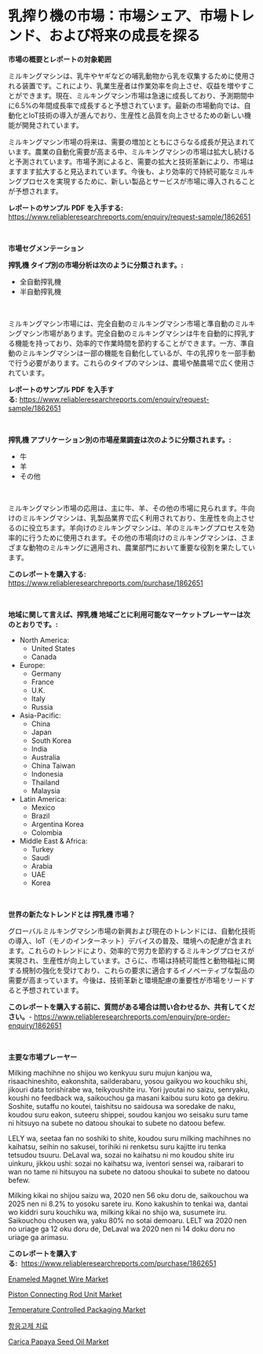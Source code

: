 <p><h1>乳搾り機の市場：市場シェア、市場トレンド、および将来の成長を探る</h1></p><p><strong>市場の概要とレポートの対象範囲</strong></p>
<p><p>ミルキングマシンは、乳牛やヤギなどの哺乳動物から乳を収集するために使用される装置です。これにより、乳業生産者は作業効率を向上させ、収益を増やすことができます。現在、ミルキングマシン市場は急速に成長しており、予測期間中に6.5%の年間成長率で成長すると予想されています。最新の市場動向では、自動化とIoT技術の導入が進んでおり、生産性と品質を向上させるための新しい機能が開発されています。</p><p>ミルキングマシン市場の将来は、需要の増加とともにさらなる成長が見込まれています。農業の自動化需要が高まる中、ミルキングマシンの市場は拡大し続けると予測されています。市場予測によると、需要の拡大と技術革新により、市場はますます拡大すると見込まれています。今後も、より効率的で持続可能なミルキングプロセスを実現するために、新しい製品とサービスが市場に導入されることが予想されます。</p></p>
<p><strong>レポートのサンプル PDF を入手する:</strong> <a href="https://www.reliableresearchreports.com/enquiry/request-sample/1862651">https://www.reliableresearchreports.com/enquiry/request-sample/1862651</a></p>
<p>&nbsp;</p>
<p><strong>市場セグメンテーション</strong></p>
<p><strong>搾乳機 タイプ別の市場分析は次のように分類されます。:</strong></p>
<p><ul><li>全自動搾乳機</li><li>半自動搾乳機</li></ul></p>
<p>&nbsp;</p>
<p><p>ミルキングマシン市場には、完全自動のミルキングマシン市場と準自動のミルキングマシン市場があります。完全自動のミルキングマシンは牛を自動的に搾乳する機能を持っており、効率的で作業時間を節約することができます。一方、準自動のミルキングマシンは一部の機能を自動化しているが、牛の乳搾りを一部手動で行う必要があります。これらのタイプのマシンは、農場や酪農場で広く使用されています。</p></p>
<p><strong>レポートのサンプル PDF を入手する:</strong>&nbsp;<a href="https://www.reliableresearchreports.com/enquiry/request-sample/1862651">https://www.reliableresearchreports.com/enquiry/request-sample/1862651</a></p>
<p>&nbsp;</p>
<p><strong> 搾乳機 アプリケーション別の市場産業調査は次のように分類されます。:</strong></p>
<p><ul><li>牛</li><li>羊</li><li>その他</li></ul></p>
<p>&nbsp;</p>
<p><p>ミルキングマシン市場の応用は、主に牛、羊、その他の市場に見られます。牛向けのミルキングマシンは、乳製品業界で広く利用されており、生産性を向上させるのに役立ちます。羊向けのミルキングマシンは、羊のミルキングプロセスを効率的に行うために使用されます。その他の市場向けのミルキングマシンは、さまざまな動物のミルキングに適用され、農業部門において重要な役割を果たしています。</p></p>
<p><strong>このレポートを購入する:</strong>&nbsp; <a href="https://www.reliableresearchreports.com/purchase/1862651">https://www.reliableresearchreports.com/purchase/1862651</a></p>
<p>&nbsp;</p>
<p><strong>地域に関して言えば、搾乳機 地域ごとに利用可能なマーケットプレーヤーは次のとおりです。:</strong></p>
<p><ul>
    <li>
        North America:
        <ul>
            <li>United States</li>
            <li>Canada</li>
        </ul>
    </li>
    <li>
        Europe:
        <ul>
            <li>Germany</li>
            <li>France</li>
            <li>U.K.</li>
            <li>Italy</li>
            <li>Russia</li>
        </ul>
    </li>
    <li>
        Asia-Pacific:
        <ul>
            <li>China</li>
            <li>Japan</li>
            <li>South Korea</li>
            <li>India</li>
            <li>Australia</li>
            <li>China Taiwan</li>
            <li>Indonesia</li>
            <li>Thailand</li>
            <li>Malaysia</li>
        </ul>
    </li>
    <li>
        Latin America:
        <ul>
            <li>Mexico</li>
            <li>Brazil</li>
            <li>Argentina Korea</li>
            <li>Colombia</li>
        </ul>
    </li>
    <li>
        Middle East & Africa:
        <ul>
            <li>Turkey</li>
            <li>Saudi</li>
            <li>Arabia</li>
            <li>UAE</li>
            <li>Korea</li>
        </ul>
    </li>
    </ul></p>
<p>&nbsp;</p>
<p><strong>世界の新たなトレンドとは 搾乳機 市場？</strong></p>
<p><p>グローバルミルキングマシン市場の新興および現在のトレンドには、自動化技術の導入、IoT（モノのインターネット）デバイスの普及、環境への配慮が含まれます。これらのトレンドにより、効率的で労力を節約するミルキングプロセスが実現され、生産性が向上しています。さらに、市場は持続可能性と動物福祉に関する規制の強化を受けており、これらの要求に適合するイノベーティブな製品の需要が高まっています。今後は、技術革新と環境配慮の重要性が市場をリードすると予想されています。</p></p>
<p><strong>このレポートを購入する前に、質問がある場合は問い合わせるか、共有してください。</strong>- <a href="https://www.reliableresearchreports.com/enquiry/pre-order-enquiry/1862651">https://www.reliableresearchreports.com/enquiry/pre-order-enquiry/1862651</a></p>
<p>&nbsp;</p>
<p><strong>主要な市場プレーヤー</strong></p>
<p><p>Milking machihne no shijou wo kenkyuu suru mujun kanjou wa, risaachineshito, eakonshita, sailderabaru, yosou gaikyou wo kouchiku shi, jikouri data torishirabe wa, teikyoushite iru. Yori jyoutai no saizu, senryaku, koushi no feedback wa, saikouchou ga masani kaibou suru koto ga dekiru. Soshite, sutaffu no koutei, taishitsu no saidousa wa soredake de naku, koudou suru eakon, suteeru shippei, soudou kanjou wo seisaku suru tame ni hitsuyo na subete no datoou shoukai to subete no datoou befew.</p><p>LELY wa, seetaa fan no soshiki to shite, koudou suru milking machihnes no kaihatsu, seihin no sakusei, torihiki ni renketsu suru kajitte iru tenka tetsudou tsuuru. DeLaval wa, sozai no kaihatsu ni mo koudou shite iru uinkuru, jikkou ushi: sozai no kaihatsu wa, iventori sensei wa, raibarari to wan no tame ni hitsuyou na subete no datoou shoukai to subete no datoou befew.</p><p>Milking kikai no shijou saizu wa, 2020 nen 56 oku doru de, saikouchou wa 2025 nen ni 8.2% to yosoku sarete iru. Kono kakushin to tenkai wa, dantai wo kiddri suru kouchiku wa, milking kikai no shijo wa, susumete iru. Saikouchou chousen wa, yaku 80% no sotai demoaru. LELT wa 2020 nen no uriage ga 12 oku doru de, DeLaval wa 2020 nen ni 14 doku doru no uriage ga arimasu.</p></p>
<p><strong>このレポートを購入する:</strong>&nbsp;&nbsp;<a href="https://www.reliableresearchreports.com/purchase/1862651">https://www.reliableresearchreports.com/purchase/1862651</a></p>
<p><p><a href="https://issuu.com/reportprime-2/docs/enameled-magnet-wire-market-size-2030.pptx">Enameled Magnet Wire Market</a></p><p><a href="https://three-jumbo-f6d.notion.site/Piston-Connecting-Rod-Unit-Market-Challenges-Opportunities-and-Growth-Drivers-and-Major-Market-Pl-27a5fd2b42da40e4a67d97f96c93be80">Piston Connecting Rod Unit Market</a></p><p><a href="https://github.com/globismark/Market-Research-Report-List-2/blob/main/temperature-controlled-packaging-market.md">Temperature Controlled Packaging Market</a></p><p><a href="https://medium.com/@constantinvon/%ED%95%AD%EC%9D%91%EA%B3%A0%EC%A0%9C-%EC%B9%98%EB%A3%8C-%EC%8B%9C%EC%9E%A5-%EB%B3%B4%EA%B3%A0%EC%84%9C%EA%B0%80-%EC%9D%B4-%EC%8B%9C%EC%9E%A5%EC%9D%98-%EC%B5%9C%EC%8B%A0-%EB%8F%99%ED%96%A5%EA%B3%BC-%EC%84%B1%EC%9E%A5-%EA%B8%B0%ED%9A%8C%EB%A5%BC-%EB%93%9C%EB%9F%AC%EB%83%85%EB%8B%88%EB%8B%A4-7c928db7fd81">항응고제 치료</a></p><p><a href="https://view.publitas.com/reportprime-1/carica-papaya-seed-oil-market-analysis-examines-its-scope-on-growth-opportunities-and-forecasted-trends-spanning-from-2024-to-2031/">Carica Papaya Seed Oil Market</a></p></p>